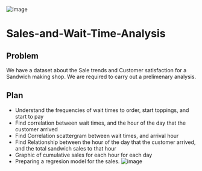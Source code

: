 ![image](https://user-images.githubusercontent.com/38592977/202594961-039be654-4e76-473a-9d15-4373ede4f4b3.png)
# Sales-and-Wait-Time-Analysis
## Problem
  We have a dataset about the Sale trends and Customer satisfaction for a Sandwich making shop. We are required to carry out a prelimenary analysis.
## Plan
- Understand the frequencies of wait times to order, start toppings, and start to pay
- Find correlation between wait times, and the hour of the day that the customer arrived
- Find Correlation scattergram between wait times, and arrival hour
- Find Relationship between the hour of the day that the customer arrived, and the total sandwich sales to that hour
- Graphic of cumulative sales for each hour for each day
- Preparing a regresion model for the sales.
![image](https://user-images.githubusercontent.com/38592977/202595014-e3be9385-86fd-48b8-9ec7-b14328f013cd.png)
